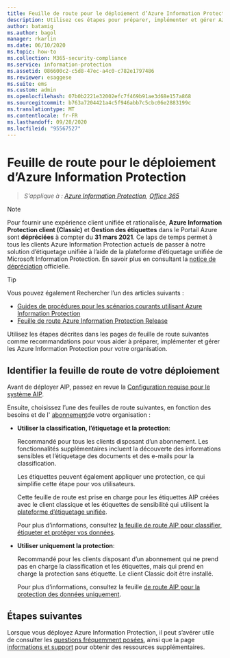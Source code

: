 ```yaml
---
title: Feuille de route pour le déploiement d’Azure Information Protection
description: Utilisez ces étapes pour préparer, implémenter et gérer Azure Information Protection pour votre organisation.
author: batamig
ms.author: bagol
manager: rkarlin
ms.date: 06/10/2020
ms.topic: how-to
ms.collection: M365-security-compliance
ms.service: information-protection
ms.assetid: 086600c2-c5d8-47ec-a4c0-c782e1797486
ms.reviewer: esaggese
ms.suite: ems
ms.custom: admin
ms.openlocfilehash: 07b0b2221e32002efc7f469b91ae3d68e157a868
ms.sourcegitcommit: b763a7204421a4c5f946abb7c5cbc06e2883199c
ms.translationtype: MT
ms.contentlocale: fr-FR
ms.lasthandoff: 09/28/2020
ms.locfileid: "95567527"
---
```

# <a name="azure-information-protection-deployment-roadmap"></a>Feuille de route pour le déploiement d’Azure Information Protection

>*S’applique à : [Azure Information Protection](https://azure.microsoft.com/pricing/details/information-protection), [Office 365](https://download.microsoft.com/download/E/C/F/ECF42E71-4EC0-48FF-AA00-577AC14D5B5C/Azure_Information_Protection_licensing_datasheet_EN-US.pdf)*

>[!NOTE] 
> Pour fournir une expérience client unifiée et rationalisée, **Azure Information Protection client (Classic)** et **Gestion des étiquettes** dans le Portail Azure sont **dépréciées** à compter du **31 mars 2021**. Ce laps de temps permet à tous les clients Azure Information Protection actuels de passer à notre solution d’étiquetage unifiée à l’aide de la plateforme d’étiquetage unifiée de Microsoft Information Protection. En savoir plus en consultant la [notice de dépréciation](https://aka.ms/aipclassicsunset) officielle.

> [!TIP]
> Vous pouvez également Rechercher l’un des articles suivants :
> - [Guides de procédures pour les scénarios courants utilisant Azure Information Protection](how-to-guides.md)
>- [Feuille de route Azure Information Protection Release](information-support.md#information-about-new-releases-and-updates)

Utilisez les étapes décrites dans les pages de feuille de route suivantes comme recommandations pour vous aider à préparer, implémenter et gérer les Azure Information Protection pour votre organisation.

## <a name="identify-your-deployment-roadmap"></a>Identifier la feuille de route de votre déploiement

Avant de déployer AIP, passez en revue la [Configuration requise pour le système AIP](./requirements.md).

Ensuite, choisissez l’une des feuilles de route suivantes, en fonction des besoins et de l' [abonnement](https://azure.microsoft.com/pricing/details/information-protection/)de votre organisation :

- **Utiliser la classification, l’étiquetage et la protection**:

    Recommandé pour tous les clients disposant d’un abonnement. Les fonctionnalités supplémentaires incluent la découverte des informations sensibles et l’étiquetage des documents et des e-mails pour la classification. 

    Les étiquettes peuvent également appliquer une protection, ce qui simplifie cette étape pour vos utilisateurs. 

    Cette feuille de route est prise en charge pour les étiquettes AIP créées avec le client classique et les étiquettes de sensibilité qui utilisent la [plateforme d’étiquetage unifiée](faqs.md#how-can-i-determine-if-my-tenant-is-on-the-unified-labeling-platform).

    Pour plus d’informations, consultez [la feuille de route AIP pour classifier, étiqueter et protéger vos données](deployment-roadmap-classify-label-protect.md).

- **Utiliser uniquement la protection**: 

    Recommandé pour les clients disposant d’un abonnement qui ne prend pas en charge la classification et les étiquettes, mais qui prend en charge la protection sans étiquette. Le client Classic doit être installé.

    Pour plus d’informations, consultez la feuille [de route AIP pour la protection des données uniquement](deployment-roadmap-protect-only.md).

## <a name="next-steps"></a>Étapes suivantes

Lorsque vous déployez Azure Information Protection, il peut s’avérer utile de consulter les [questions fréquemment posées](faqs.md), ainsi que la page [informations et support](information-support.md) pour obtenir des ressources supplémentaires.